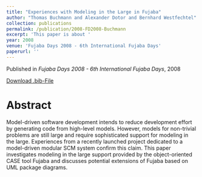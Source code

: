 ```yaml
---
title: "Experiences with Modeling in the Large in Fujaba"
author: "Thomas Buchmann and Alexander Dotor and Bernhard Westfechtel"
collection: publications
permalink: /publication/2008-FD2008-Buchmann
excerpt: 'This paper is about '
year: 2008
venue: 'Fujaba Days 2008 - 6th International Fujaba Days'
paperurl: ''
---
```


Published in *Fujaba Days 2008 - 6th International Fujaba Days*, 2008


[Download .bib-File](https://tbuchmann.github.io/files/FD2008-Buchmann.bib)

Abstract
=====

Model-driven software development intends to reduce development effort by generating code from high-level models. However, models for non-trivial problems are still large and require sophisticated support for modeling in the large. Experiences from a recently launched project dedicated to a model-driven modular SCM system confirm this claim. This paper investigates modeling in the large support provided by the object-oriented CASE tool Fujaba and discusses potential extensions of Fujaba based on UML package diagrams.